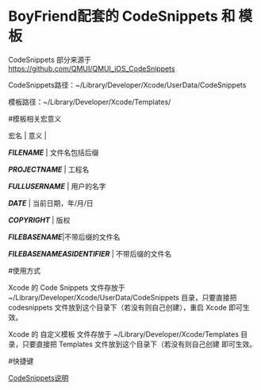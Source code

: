 # BoyFriend配套的 CodeSnippets 和 模板

CodeSnippets  部分来源于 https://github.com/QMUI/QMUI_iOS_CodeSnippets

CodeSnippets路径：~/Library/Developer/Xcode/UserData/CodeSnippets

模板路径：~/Library/Developer/Xcode/Templates/

#模板相关宏意义

宏名 | 意义 |

___FILENAME___ | 文件名包括后缀

___PROJECTNAME___ | 工程名

___FULLUSERNAME___ | 用户的名字

___DATE___ | 当前日期，年/月/日

___COPYRIGHT___ | 版权

___FILEBASENAME___|不带后缀的文件名

___FILEBASENAMEASIDENTIFIER___ | 不带后缀的文件名




#使用方式

Xcode 的 Code Snippets 文件存放于 ~/Library/Developer/Xcode/UserData/CodeSnippets 目录，只要直接把 codesnippets 文件放到这个目录下（若没有则自己创建），重启 Xcode 即可生效。

Xcode 的 自定义模板 文件存放于 ~/Library/Developer/Xcode/Templates 目录，只要直接把 Templates 文件放到这个目录下（若没有则自己创建 即可生效。

#快捷键

[CodeSnippets说明](https://github.com/ZebZheng/BoyFriend_CT/blob/main/CodeSnippets%E8%AF%B4%E6%98%8E)

